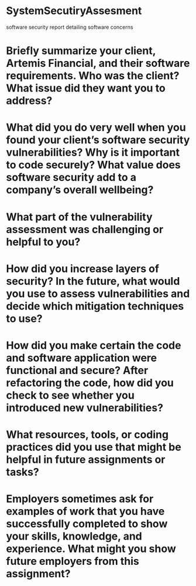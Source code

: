 # SystemSecutiryAssesment
software security report detailing software concerns

# Briefly summarize your client, Artemis Financial, and their software requirements. Who was the client? What issue did they want you to address?

# What did you do very well when you found your client’s software security vulnerabilities? Why is it important to code securely? What value does software security add to a company’s overall wellbeing?
# What part of the vulnerability assessment was challenging or helpful to you?
# How did you increase layers of security? In the future, what would you use to assess vulnerabilities and decide which mitigation techniques to use?
# How did you make certain the code and software application were functional and secure? After refactoring the code, how did you check to see whether you introduced new vulnerabilities?
# What resources, tools, or coding practices did you use that might be helpful in future assignments or tasks?
# Employers sometimes ask for examples of work that you have successfully completed to show your skills, knowledge, and experience. What might you show future employers from this assignment?

